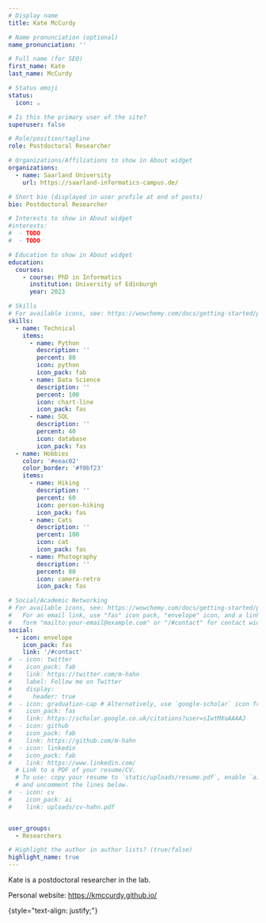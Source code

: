 ```yaml
---
# Display name
title: Kate McCurdy

# Name pronunciation (optional)
name_pronunciation: ''

# Full name (for SEO)
first_name: Kate
last_name: McCurdy

# Status emoji
status:
  icon: ☕️

# Is this the primary user of the site?
superuser: false

# Role/position/tagline
role: Postdoctoral Researcher

# Organizations/Affiliations to show in About widget
organizations:
  - name: Saarland University
    url: https://saarland-informatics-campus.de/

# Short bio (displayed in user profile at end of posts)
bio: Postdoctoral Researcher

# Interests to show in About widget
#interests:
#  - TODO
#  - TODO

# Education to show in About widget
education:
  courses:
    - course: PhD in Informatics
      institution: University of Edinburgh
      year: 2023

# Skills
# For available icons, see: https://wowchemy.com/docs/getting-started/page-builder/#icons
skills:
  - name: Technical
    items:
      - name: Python
        description: ''
        percent: 80
        icon: python
        icon_pack: fab
      - name: Data Science
        description: ''
        percent: 100
        icon: chart-line
        icon_pack: fas
      - name: SQL
        description: ''
        percent: 40
        icon: database
        icon_pack: fas
  - name: Hobbies
    color: '#eeac02'
    color_border: '#f0bf23'
    items:
      - name: Hiking
        description: ''
        percent: 60
        icon: person-hiking
        icon_pack: fas
      - name: Cats
        description: ''
        percent: 100
        icon: cat
        icon_pack: fas
      - name: Photography
        description: ''
        percent: 80
        icon: camera-retro
        icon_pack: fas

# Social/Academic Networking
# For available icons, see: https://wowchemy.com/docs/getting-started/page-builder/#icons
#   For an email link, use "fas" icon pack, "envelope" icon, and a link in the
#   form "mailto:your-email@example.com" or "/#contact" for contact widget.
social:
  - icon: envelope
    icon_pack: fas
    link: '/#contact'
#  - icon: twitter
#    icon_pack: fab
#    link: https://twitter.com/m-hahn
#    label: Follow me on Twitter
#    display:
#      header: true
#  - icon: graduation-cap # Alternatively, use `google-scholar` icon from `ai` icon pack
#    icon_pack: fas
#    link: https://scholar.google.co.uk/citations?user=sIwtMXoAAAAJ
#  - icon: github
#    icon_pack: fab
#    link: https://github.com/m-hahn
#  - icon: linkedin
#    icon_pack: fab
#    link: https://www.linkedin.com/
  # Link to a PDF of your resume/CV.
  # To use: copy your resume to `static/uploads/resume.pdf`, enable `ai` icons in `params.yaml`,
  # and uncomment the lines below.
#  - icon: cv
#    icon_pack: ai
#    link: uploads/cv-hahn.pdf


user_groups:
  - Researchers

# Highlight the author in author lists? (true/false)
highlight_name: true
---
```


Kate is a postdoctoral researcher in the lab.

Personal website: https://kmccurdy.github.io/

{style="text-align: justify;"}
